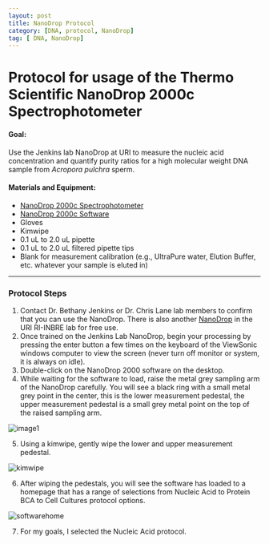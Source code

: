 ```yaml
---
layout: post
title: NanoDrop Protocol
category: [DNA, protocol, NanoDrop]
tag: [ DNA, NanoDrop]
---
```


# Protocol for usage of the Thermo Scientific NanoDrop 2000c Spectrophotometer

#### Goal:
Use the Jenkins lab NanoDrop at URI to measure the nucleic acid concentration and quantify purity ratios for a high molecular weight DNA sample from *Acropora pulchra* sperm.

#### Materials and Equipment:

- [NanoDrop 2000c Spectrophotometer](https://www.thermofisher.com/order/catalog/product/ND2000CLAPTOP)
- [NanoDrop 2000c Software](https://www.thermofisher.com/us/en/home/industrial/spectroscopy-elemental-isotope-analysis/molecular-spectroscopy/uv-vis-spectrophotometry/instruments/nanodrop/software.html)
- Gloves
- Kimwipe
- 0.1 uL to 2.0 uL pipette
- 0.1 uL to 2.0 uL filtered pipette tips
- Blank for measurement calibration (e.g., UltraPure water, Elution Buffer, etc. whatever your sample is eluted in)

----------------
### Protocol Steps

1. Contact Dr. Bethany Jenkins or Dr. Chris Lane lab members to confirm that you can use the NanoDrop. There is also another [NanoDrop](https://web.uri.edu/riinbre/nanodrop-8000-2/) in the URI RI-INBRE lab for free use.
2. Once trained on the Jenkins Lab NanoDrop, begin your processing by pressing the enter button a few times on the keyboard of the ViewSonic windows computer to view the screen (never turn off monitor or system, it is always on idle).
3. Double-click on the NanoDrop 2000 software on the desktop.
4. While waiting for the software to load, raise the metal grey sampling arm of the NanoDrop carefully. You will see a black ring with a small metal grey point in the center, this is the lower measurement pedestal, the upper measurement pedestal is a small grey metal point on the top of the raised sampling arm.

![image1]()

5. Using a kimwipe, gently wipe the lower and upper measurement pedestal.

![kimwipe]()

6. After wiping the pedestals, you will see the software has loaded to a homepage that has a range of selections from Nucleic Acid to Protein BCA to Cell Cultures protocol options.

![softwarehome]()

7. For my goals, I selected the Nucleic Acid protocol. 
